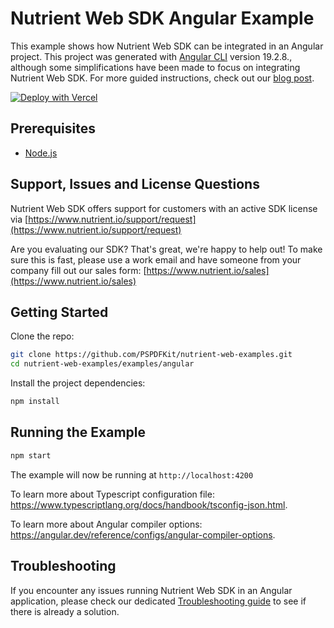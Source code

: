 # Nutrient Web SDK Angular Example

This example shows how Nutrient Web SDK can be integrated in an Angular project. This project was generated with [Angular CLI](https://github.com/angular/angular-cli) version 19.2.8., although some simplifications have been made to focus on integrating Nutrient Web SDK. For more guided instructions, check out our [blog post](https://www.nutrient.io/blog/how-to-build-an-angular-pdf-viewer/).

[![Deploy with Vercel](https://vercel.com/button)](https://vercel.com/new/clone?repository-url=https%3A%2F%2Fgithub.com%2FPSPDFKit%2Fnutrient-web-examples%2Ftree%2Fmain%2Fexamples%2Fangular)

## Prerequisites

- [Node.js](https://nodejs.org)

## Support, Issues and License Questions

Nutrient Web SDK offers support for customers with an active SDK license via [https://www.nutrient.io/support/request](https://www.nutrient.io/support/request)

Are you evaluating our SDK? That's great, we're happy to help out! To make sure this is fast, please use a work email and have someone from your company fill out our sales form: [https://www.nutrient.io/sales](https://www.nutrient.io/sales)

## Getting Started

Clone the repo:

```bash
git clone https://github.com/PSPDFKit/nutrient-web-examples.git
cd nutrient-web-examples/examples/angular
```

Install the project dependencies:

```bash
npm install
```

## Running the Example

```bash
npm start
```

The example will now be running at `http://localhost:4200`

To learn more about Typescript configuration file: https://www.typescriptlang.org/docs/handbook/tsconfig-json.html.

To learn more about Angular compiler options: https://angular.dev/reference/configs/angular-compiler-options.

## Troubleshooting

If you encounter any issues running Nutrient Web SDK in an Angular application, please check our dedicated [Troubleshooting guide](https://www.nutrient.io/guides/web/current/troubleshooting/common-issues) to see if there is already a solution.
